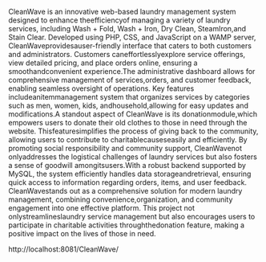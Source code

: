 CleanWave is an innovative web-based laundry management system designed to enhance theefficiencyof managing a variety of laundry services, including Wash + Fold, Wash + Iron, Dry Clean, SteamIron,and Stain Clear. Developed using PHP, CSS, and JavaScript on a WAMP server, CleanWaveprovidesauser-friendly interface that caters to both customers and administrators. Customers caneffortlesslyexplore service offerings, view detailed pricing, and place orders online, ensuring a smoothandconvenient experience.The administrative dashboard allows for comprehensive management of services,orders, and customer feedback, enabling seamless oversight of operations. Key features includeanitemmanagement system that organizes services by categories such as men, women, kids, andhousehold,allowing for easy updates and modifications.A standout aspect of CleanWave is its donationmodule,which empowers users to donate their old clothes to those in need through the website. Thisfeaturesimplifies the process of giving back to the community, allowing users to contribute to charitablecauseseasily and efficiently. By promoting social responsibility and community support, CleanWavenot onlyaddresses the logistical challenges of laundry services but also fosters a sense of goodwill amongitsusers.With a robust backend supported by MySQL, the system efficiently handles data storageandretrieval, ensuring quick access to information regarding orders, items, and user feedback. CleanWavestands out as a comprehensive solution for modern laundry management, combining convenience,organization, and community engagement into one effective platform. This project not onlystreamlineslaundry service management but also encourages users to participate in charitable activities throughthedonation feature, making a positive impact on the lives of those in need.

http://localhost:8081/CleanWave/
